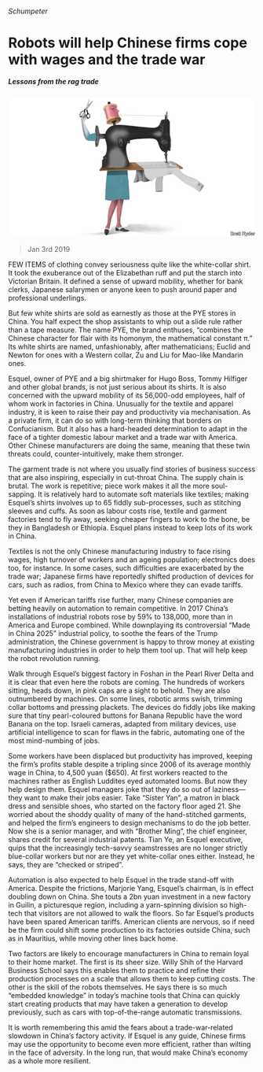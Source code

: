 ###### Schumpeter

# Robots will help Chinese firms cope with wages and the trade war 

##### Lessons from the rag trade 

![image](images/20190105_WBD000_0.jpg) 

> Jan 3rd 2019 

 

FEW ITEMS of clothing convey seriousness quite like the white-collar shirt. It took the exuberance out of the Elizabethan ruff and put the starch into Victorian Britain. It defined a sense of upward mobility, whether for bank clerks, Japanese salarymen or anyone keen to push around paper and professional underlings. 

But few white shirts are sold as earnestly as those at the PYE stores in China. You half expect the shop assistants to whip out a slide rule rather than a tape measure. The name PYE, the brand enthuses, “combines the Chinese character for flair with its homonym, the mathematical constant π.” Its white shirts are named, unfashionably, after mathematicians; Euclid and Newton for ones with a Western collar, Zu and Liu for Mao-like Mandarin ones. 

Esquel, owner of PYE and a big shirtmaker for Hugo Boss, Tommy Hilfiger and other global brands, is not just serious about its shirts. It is also concerned with the upward mobility of its 56,000-odd employees, half of whom work in factories in China. Unusually for the textile and apparel industry, it is keen to raise their pay and productivity via mechanisation. As a private firm, it can do so with long-term thinking that borders on Confucianism. But it also has a hard-headed determination to adapt in the face of a tighter domestic labour market and a trade war with America. Other Chinese manufacturers are doing the same, meaning that these twin threats could, counter-intuitively, make them stronger. 

The garment trade is not where you usually find stories of business success that are also inspiring, especially in cut-throat China. The supply chain is brutal. The work is repetitive; piece work makes it all the more soul-sapping. It is relatively hard to automate soft materials like textiles; making Esquel’s shirts involves up to 65 fiddly sub-processes, such as stitching sleeves and cuffs. As soon as labour costs rise, textile and garment factories tend to fly away, seeking cheaper fingers to work to the bone, be they in Bangladesh or Ethiopia. Esquel plans instead to keep lots of its work in China. 

Textiles is not the only Chinese manufacturing industry to face rising wages, high turnover of workers and an ageing population; electronics does too, for instance. In some cases, such difficulties are exacerbated by the trade war; Japanese firms have reportedly shifted production of devices for cars, such as radios, from China to Mexico where they can evade tariffs. 

Yet even if American tariffs rise further, many Chinese companies are betting heavily on automation to remain competitive. In 2017 China’s installations of industrial robots rose by 59% to 138,000, more than in America and Europe combined. While downplaying its controversial “Made in China 2025” industrial policy, to soothe the fears of the Trump administration, the Chinese government is happy to throw money at existing manufacturing industries in order to help them tool up. That will help keep the robot revolution running. 

Walk through Esquel’s biggest factory in Foshan in the Pearl River Delta and it is clear that even here the robots are coming. The hundreds of workers sitting, heads down, in pink caps are a sight to behold. They are also outnumbered by machines. On some lines, robotic arms swish, trimming collar bottoms and pressing plackets. The devices do fiddly jobs like making sure that tiny pearl-coloured buttons for Banana Republic have the word Banana on the top. Israeli cameras, adapted from military devices, use artificial intelligence to scan for flaws in the fabric, automating one of the most mind-numbing of jobs. 

Some workers have been displaced but productivity has improved, keeping the firm’s profits stable despite a tripling since 2006 of its average monthly wage in China, to 4,500 yuan ($650). At first workers reacted to the machines rather as English Luddites eyed automated looms. But now they help design them. Esquel managers joke that they do so out of laziness—they want to make their jobs easier. Take “Sister Yan”, a matron in black dress and sensible shoes, who started on the factory floor aged 21. She worried about the shoddy quality of many of the hand-stitched garments, and helped the firm’s engineers to design mechanisms to do the job better. Now she is a senior manager, and with “Brother Ming”, the chief engineer, shares credit for several industrial patents. Tian Ye, an Esquel executive, quips that the increasingly tech-savvy seamstresses are no longer strictly blue-collar workers but nor are they yet white-collar ones either. Instead, he says, they are “checked or striped”. 

Automation is also expected to help Esquel in the trade stand-off with America. Despite the frictions, Marjorie Yang, Esquel’s chairman, is in effect doubling down on China. She touts a 2bn yuan investment in a new factory in Guilin, a picturesque region, including a yarn-spinning division so high-tech that visitors are not allowed to walk the floors. So far Esquel’s products have been spared American tariffs. American clients are nervous, so if need be the firm could shift some production to its factories outside China, such as in Mauritius, while moving other lines back home. 

Two factors are likely to encourage manufacturers in China to remain loyal to their home market. The first is its sheer size. Willy Shih of the Harvard Business School says this enables them to practice and refine their production processes on a scale that allows them to keep cutting costs. The other is the skill of the robots themselves. He says there is so much “embedded knowledge” in today’s machine tools that China can quickly start creating products that may have taken a generation to develop previously, such as cars with top-of-the-range automatic transmissions. 

It is worth remembering this amid the fears about a trade-war-related slowdown in China’s factory activity. If Esquel is any guide, Chinese firms may use the opportunity to become even more efficient, rather than wilting in the face of adversity. In the long run, that would make China’s economy as a whole more resilient. 

